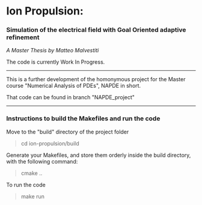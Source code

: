# Ion Propulsion:
### Simulation of the electrical field with Goal Oriented adaptive refinement

*A Master Thesis by Matteo Malvestiti*

The code is currently Work In Progress.

---
This is a further development of the homonymous project for the Master course "Numerical Analysis of PDEs", NAPDE in short.

That code can be found in branch "NAPDE_project"

---

### Instructions to build the Makefiles and run the code

Move to the "build" directory of the project folder
> cd ion-propulsion/build

Generate your Makefiles, and store them orderly inside the build directory, with the following command:
> cmake ..

To run the code
> make run
